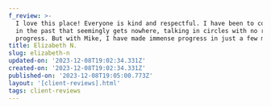 ```yaml
---
f_review: >-
  I love this place! Everyone is kind and respectful. I have been to counseling
  in the past that seemingly gets nowhere, talking in circles with no real
  progress. But with Mike, I have made immense progress in just a few months.
title: Elizabeth N.
slug: elizabeth-n
updated-on: '2023-12-08T19:02:34.331Z'
created-on: '2023-12-08T19:02:34.331Z'
published-on: '2023-12-08T19:05:00.773Z'
layout: '[client-reviews].html'
tags: client-reviews
---
```



